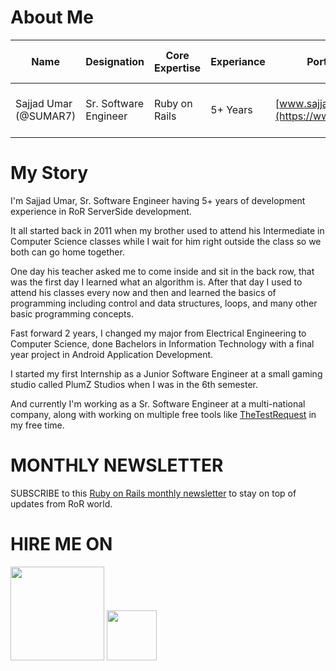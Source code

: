 # About Me

| Name	| Designation  	| Core Expertise  	| Experiance  	| Portfolio Website | Hire Me On
|---	|---	|---	|---	|---   |---   |
| Sajjad Umar (@SUMAR7)  	| Sr. Software Engineer  	| Ruby on Rails |   5+ Years	| [www.sajjadumar.com](https://www.sajjadumar.com/) | [<img src="https://upload.wikimedia.org/wikipedia/commons/thumb/d/d2/Upwork-logo.svg/2560px-Upwork-logo.svg.png" width="50"/>](https://www.upwork.com/freelancers/~01f99b970abf38d1c4?s=1110580748673863680)  [<img src="https://iconape.com/wp-content/files/bb/61806/svg/fiverr-1.svg" width="30"/>]( https://www.fiverr.com/sajjadumar) |

# My Story

I'm Sajjad Umar, Sr. Software Engineer having 5+ years of development experience in RoR ServerSide development.

It all started back in 2011 when my brother used to attend his Intermediate in Computer Science classes while I wait for him right outside the class so we both can go home together.

One day his teacher asked me to come inside and sit in the back row, that was the first day I learned what an algorithm is. After that day I used to attend his classes every now and then and learned the basics of programming including control and data structures, loops, and many other basic programming concepts.

Fast forward 2 years, I changed my major from Electrical Engineering to Computer Science, done Bachelors in Information Technology with a final year project in Android Application Development.

I started my first Internship as a Junior Software Engineer at a small gaming studio called PlumZ Studios when I was in the 6th semester.

And currently I'm working as a Sr. Software Engineer at a multi-national company, along with working on multiple free tools like [TheTestRequest](https://thetestrequest.com) in my free time. 

# MONTHLY NEWSLETTER

SUBSCRIBE to this [Ruby on Rails monthly newsletter](https://www.linkedin.com/newsletters/ruby-on-rails-6923566487630675968) to stay on top of updates from RoR world. 

# HIRE ME ON

[<img src="https://upload.wikimedia.org/wikipedia/commons/thumb/d/d2/Upwork-logo.svg/2560px-Upwork-logo.svg.png" width="150"/>](https://www.upwork.com/freelancers/~01f99b970abf38d1c4?s=1110580748673863680)   [<img src="https://iconape.com/wp-content/files/bb/61806/svg/fiverr-1.svg" width="80"/>]( https://www.fiverr.com/sajjadumar)

<!---
SUMAR7/SUMAR7 is a ✨ special ✨ repository because its `README.md` (this file) appears on your GitHub profile.
You can click the Preview link to take a look at your changes.
--->
